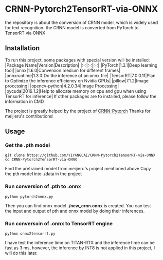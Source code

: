 # CRNN-Pytorch2TensorRT-via-ONNX
the repository is about the conversion of CRNN model, which is widely used for text recognition. the CRNN model is converted from PyTorch to TensorRT via ONNX

## Installation
To run this project, some packages with special version will be installed:
|Package Name|Version|Description|
|:-:|:-:|:-:|
|PyTorch|1.3.1|Deep learning tool|
|onnx|1.6.0|Conversion medium for different frames|
|onnxruntime|1.3.0|Do the inference of an onnx file|
|TensorRT|7.0.0.11|Plan to Optimize the inference efficiency on Nvidia GPUs|
|pillow|7.1.2|Image processing|
|opencv-python|4.2.0.34|Image Processing|
|pycuda|2019.1.2|Help to allocate memory on cpu and gpu when using TensorRT for inference|
If other packages are to installed, please follow the information in CMD

The project is greatly helped by the project of [CRNN-Pytorch](https://github.com/meijieru/crnn.pytorch)
Thanks for meijieru's contributions!

## Usage
### Get the .pth model
```
git clone https://github.com/YIYANGCAI/CRNN-Pytorch2TensorRT-via-ONNX
cd CRNN-Pytorch2TensorRT-via-ONNX
```
Find the pretrained model from meijieru's project mentioned above
Copy the pth model into ./data in the project

### Run conversion of .pth to .onnx
```
python pytorch2onnx.py
```
Then you can find onnx model **./new_crnn.onnx** is created.
You can test the input and output of pth and onnx model by doing their inferences.

### Run conversoin of .onnx to TensorRT engine
```
python onnx2tensorrt.py
```

I have test the inference time on TITAN-RTX and the inference time can be fast as 3 ms, however, the inference by INT8 is not applied in this project, I will do this later.

